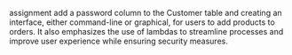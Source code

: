 assignment add a password column to the Customer table and creating an interface, either command-line or graphical, for users to add products to orders. It also emphasizes the use of lambdas to streamline processes and improve user experience while ensuring security measures.
